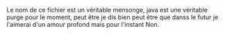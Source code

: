 Le nom de ce fichier est un véritable mensonge, java
est une véritable purge pour le moment, peut être je dis bien peut être 
que danss le futur je l'aimerai d'un amour profond mais pour l'instant
Non.
